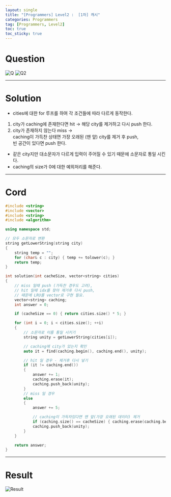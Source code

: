 ```yaml
---
layout: single
title: "[Programmers] Level2 :  [1차] 캐시"
categories: Programmers
tag: [Programmers, Level2]
toc: true
toc_sticky: true
---
```


# Question
![Q](https://user-images.githubusercontent.com/97664446/198377927-b5a9366d-b69b-4af9-9f52-4fa12fd20e71.PNG)
![Q2](https://user-images.githubusercontent.com/97664446/198377933-60ff0a95-d3db-4350-a4f2-499d87b537ba.PNG)

***

# Solution
- cities에 대한 for 루프를 하여 각 조건들에 따라 다르게 동작한다.  
1. city가 caching에 존재한다면 hit -> 해당 city를 제거하고 다시 push 한다.
2. city가 존재하지 않는다 miss ->   
caching이 가득찬 상태면 가장 오래된 (맨 앞) city를 제거 후 push,  
빈 공간이 있다면 push 한다.
- 같은 city지만 대소문자가 다르게 입력이 주어질 수 있기 때문에 소문자로 통일 시킨다.
- caching의 size가 0에 대한 예외처리를 해준다.

***

# Cord
```c++
#include <string>
#include <vector>
#include <string>
#include <algorithm>

using namespace std;

// 모두 소문자로 변환
string getLowerString(string city)
{
    string temp = "";
    for (char& c : city) { temp += tolower(c); }
    return temp;
}

int solution(int cacheSize, vector<string> cities)
{
    // miss 일때 push (가득찬 경우도 고려),
    // hit 일때 idx를 찾아 제거후 다시 push,
    // 때문에 LRU를 vector로 구현 필요.
    vector<string> caching;
    int answer = 0;

    if (cacheSize == 0) { return cities.size() * 5; }

    for (int i = 0; i < cities.size(); ++i)
    {
        // 소문자로 이름 통일 시키기
        string unity = getLowerString(cities[i]);

        // caching에 city가 있는지 확인
        auto it = find(caching.begin(), caching.end(), unity);

        // hit 일 경우 - 제거후 다시 넣기
        if (it != caching.end())
        {
            answer += 1;
            caching.erase(it);
            caching.push_back(unity);
        }
        // miss 일 경우
        else
        {
            answer += 5;

            // caching이 가득차있다면 맨 앞(가장 오래된 데이터) 제거
            if (caching.size() == cacheSize) { caching.erase(caching.begin()); }
            caching.push_back(unity);
        }
    }

    return answer;
}
```

***

# Result
![Result](https://user-images.githubusercontent.com/97664446/198377935-4e562464-091a-4191-878c-a716e39e953c.PNG)
